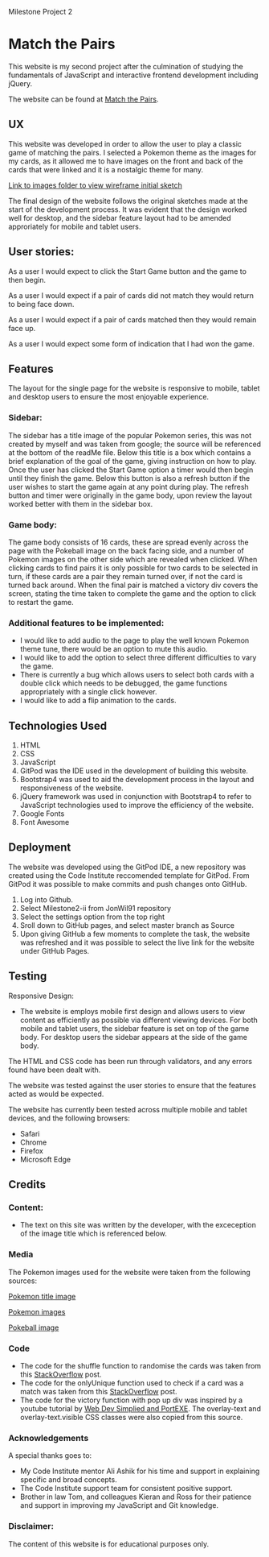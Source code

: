 Milestone Project 2

# Match the Pairs

This website is my second project after the culmination of studying the fundamentals of JavaScript and interactive frontend development including jQuery. 

The website can be found at [Match the Pairs](https://jonwil91.github.io/Match-the-Pairs/).

## UX

This website was developed in order to allow the user to play a classic game of matching the pairs. I selected a Pokemon theme as the images for my cards, as it allowed me to have images on the front and back of the cards that were linked and it is a nostalgic theme for many.

[Link to images folder to view wireframe initial sketch](https://github.com/JonWil91/Match-the-Pairs/tree/master/assets/images)

The final design of the website follows the original sketches made at the start of the development process. It was evident that the design worked well for desktop, and the sidebar feature layout had to be amended approriately for mobile and tablet users.

## User stories:

As a user I would expect to click the Start Game button and the game to then begin.

As a user I would expect if a pair of cards did not match they would return to being face down.

As a user I would expect if a pair of cards matched then they would remain face up.

As a user I would expect some form of indication that I had won the game.

## Features

The layout for the single page for the website is responsive to mobile, tablet and desktop users to ensure the most enjoyable experience.

### Sidebar:

The sidebar has a title image of the popular Pokemon series, this was not created by myself and was taken from google; the source will be referenced at the bottom of the readMe file. Below this title is a box which contains a brief explanation of the goal of the game, giving instruction on how to play. Once the user has clicked the Start Game option a timer would then begin until they finish the game. Below this button is also a refresh button if the user wishes to start the game again at any point during play. The refresh button and timer were originally in the game body, upon review the layout worked better with them in the sidebar box.

### Game body:

The game body consists of 16 cards, these are spread evenly across the page with the Pokeball image on the back facing side, and a number of Pokemon images on the other side which are revealed when clicked. When clicking cards to find pairs it is only possible for two cards to be selected in turn, if these cards are a pair they remain turned over, if not the card is turned back around. When the final pair is matched a victory div covers the screen, stating the time taken to complete the game and the option to click to restart the game.

### Additional features to be implemented:

* I would like to add audio to the page to play the well known Pokemon theme tune, there would be an option to mute this audio.
* I would like to add the option to select three different difficulties to vary the game.
* There is currently a bug which allows users to select both cards with a double click which needs to be debugged, the game functions appropriately with a single click however.
* I would like to add a flip animation to the cards.

## Technologies Used

1. HTML
2. CSS
3. JavaScript
4. GitPod was the IDE used in the development of building this website.
5. Bootstrap4 was used to aid the development process in the layout and responsiveness of the website.
6. jQuery framework was used in conjunction with Bootstrap4 to refer to JavaScript technologies used to improve the efficiency of the website.
7. Google Fonts
8. Font Awesome

## Deployment

The website was developed using the GitPod IDE, a new repository was created using the Code Institute reccomended template for GitPod. From GitPod it was possible to make commits and push changes onto GitHub.

1. Log into Github.
2. Select Milestone2-ii from JonWil91 repository
3. Select the settings option from the top right
4. Sroll down to GitHub pages, and select master branch as Source
5. Upon giving GitHub a few moments to complete the task, the website was refreshed and it was possible to select the live link for the website under GitHub Pages.

## Testing

Responsive Design:

* The website is employs mobile first design and allows users to view content as efficiently as possible via different viewing devices. For both mobile and tablet users, the sidebar feature is set on top of the game body. For desktop users the sidebar appears at the side of the game body.

The HTML and CSS code has been run through validators, and any errors found have been dealt with.

The website was tested against the user stories to ensure that the features acted as would be expected.

The website has currently been tested across multiple mobile and tablet devices, and the following browsers:

* Safari
* Chrome
* Firefox
* Microsoft Edge

## Credits

### Content:

* The text on this site was written by the developer, with the exceception of the image title which is referenced below.

### Media 

The Pokemon images used for the website were taken from the following sources:

[Pokemon title image](https://www.google.com/search?q=pokemon+gotta+catch+em+all&sxsrf=ALeKk01d1_xrUgeuLxLiM7so3a66BTIasw:1582470050248&source=lnms&tbm=isch&sa=X&ved=2ahUKEwi_vNmp-OfnAhVOiFwKHTzNDRIQ_AUoAXoECBcQAw&biw=1440&bih=718#imgrc=HyxGgDw1ZesBcM )

[Pokemon images](http://pngimg.com/imgs/fantasy/pokemon/)

[Pokeball image](https://www.google.com/search?q=pokeball&sxsrf=ALeKk010K1nkhsVJGvwKqvHjgnW1WmaCMw:1582470334894&source=lnms&tbm=isch&sa=X&ved=2ahUKEwik9rax-efnAhVlmVwKHS5hAbAQ_AUoAXoECAwQAw&biw=1440&bih=718#imgrc=DFif-MzWVi8IWM)

### Code

* The code for the shuffle function to randomise the cards was taken from this [StackOverflow](//https://stackoverflow.com/questions/6274339/how-can-i-shuffle-an-array
) post.
* The code for the onlyUnique function used to check if a card was a match was taken from this [StackOverflow](//https://stackoverflow.com/questions/1960473/get-all-unique-values-in-a-javascript-array-remove-duplicates) post.
* The code for the victory function with pop up div was inspired by a youtube tutorial by [Web Dev Simplied and PortEXE](https://www.youtube.com/watch?v=3uuQ3g92oPQ). The overlay-text and overlay-text.visible CSS classes were also copied from this source.

### Acknowledgements

A special thanks goes to:

* My Code Institute mentor Ali Ashik for his time and support in explaining specific and broad concepts.
* The Code Institute support team for consistent positive support.
* Brother in law Tom, and colleagues Kieran and Ross for their patience and support in improving my JavaScript and Git knowledge.

### Disclaimer:

The content of this website is for educational purposes only.
